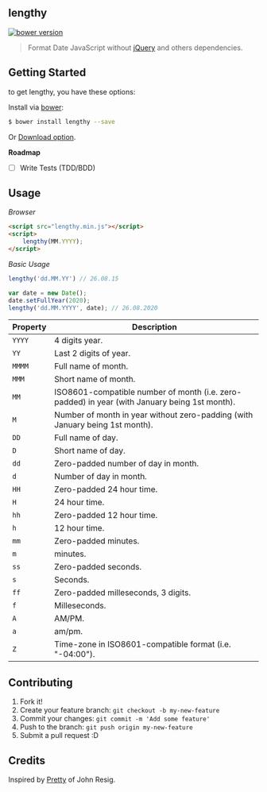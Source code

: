 ## lengthy

[![bower version](https://img.shields.io/bower/v/lengthy.svg)](http://bower.io/search/?q=lengthy)

> Format Date JavaScript without [jQuery](https://jquery.com) and others dependencies.

## Getting Started

to get lengthy, you have these options:

Install via [bower](http://bower.io):

```sh
$ bower install lengthy --save
```

Or [Download option](https://github.com/mateusortiz/lengthy/archive/master.zip).

**Roadmap**

- [ ] Write Tests (TDD/BDD)

## Usage

*Browser*

```html
<script src="lengthy.min.js"></script>
<script>
	lengthy(MM.YYYY);
</script>
```

*Basic Usage*

```js
lengthy('dd.MM.YY') // 26.08.15

var date = new Date();
date.setFullYear(2020);
lengthy('dd.MM.YYYY', date); // 26.08.2020
```

Property			| 	 Description
---				| ---
`YYYY`		|  4 digits year.
`YY`		|  Last 2 digits of year.
`MMMM`	|  Full name of month.
`MMM`		|  Short name of month.
`MM`		|  ISO8601-compatible number of month (i.e. zero-padded) in year (with January being 1st month).
`M`	|  Number of month in year without zero-padding (with January being 1st month).
`DD`		|  Full name of day.
`D`		|  Short name of day.
`dd`	|  Zero-padded number of day in month.
`d`		|  Number of day in month.
`HH`		|  Zero-padded 24 hour time.
`H`	|  24 hour time.
`hh`	|  Zero-padded 12 hour time.
`h`		|  12 hour time.
`mm`		|  Zero-padded minutes.
`m`	|  minutes.
`ss`		|  Zero-padded seconds.
`s`		|  Seconds.
`ff`	|  Zero-padded milleseconds, 3 digits.
`f`	|  Milleseconds.
`A`		|  AM/PM.
`a`		|  am/pm.
`Z`	|  Time-zone in ISO8601-compatible format (i.e. "-04:00").


## Contributing

1. Fork it!
2. Create your feature branch: `git checkout -b my-new-feature`
3. Commit your changes: `git commit -m 'Add some feature'`
4. Push to the branch: `git push origin my-new-feature`
5. Submit a pull request :D

## Credits

Inspired by [Pretty](http://ejohn.org/blog/javascript-pretty-date/) of John Resig.

